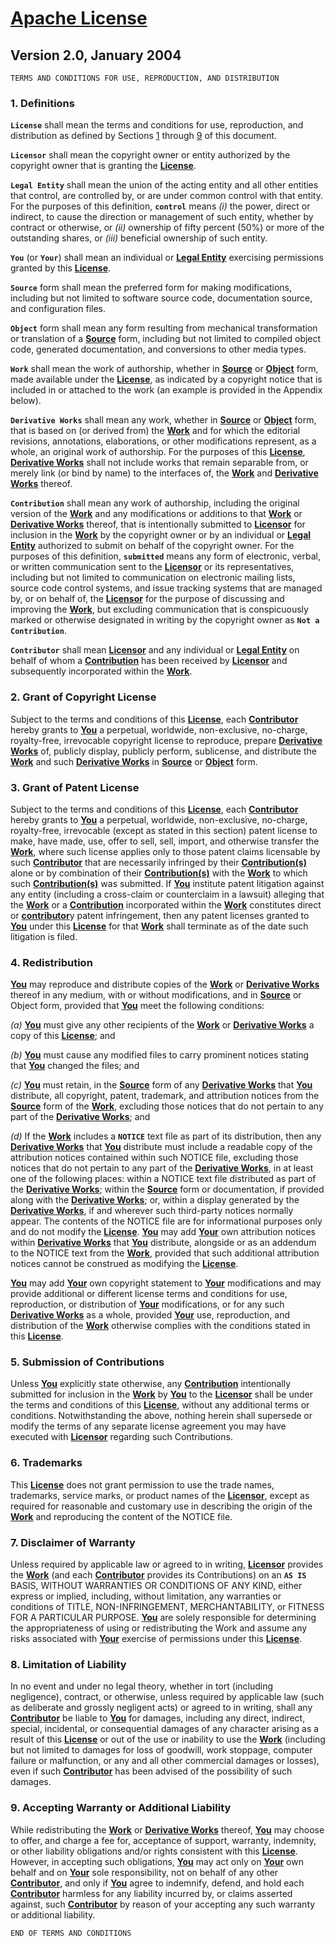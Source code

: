 # [Apache License](https://www.apache.org/licenses/)

## Version 2.0, January 2004

```text
TERMS AND CONDITIONS FOR USE, REPRODUCTION, AND DISTRIBUTION
```

### 1. Definitions

<a id="License">**`License`**</a> shall mean the terms and conditions for use, reproduction, and distribution as defined by Sections [1](#1-definitions) through [9](#9-accepting-warranty-or-additional-liability) of this document.

<a id="Licensor">**`Licensor`**</a> shall mean the copyright owner or entity authorized by the copyright owner that is granting the [**License**](#license).

<a id="Legal-Entity">**`Legal Entity`**</a> shall mean the union of the acting entity and all other entities that control, are controlled by, or are under common control with that entity. For the purposes of this definition, **`control`** means *(i)* the power, direct or indirect, to cause the direction or management of such entity, whether by contract or otherwise, or *(ii)* ownership of fifty percent (50%) or more of the outstanding shares, or *(iii)* beneficial ownership of such entity.

<a id="You">**`You`**</a> (or **`Your`**) shall mean an individual or [**Legal Entity**](#legal-entity) exercising permissions granted by this [**License**](#license).

<a id="Source">**`Source`**</a> form shall mean the preferred form for making modifications, including but not limited to software source code, documentation source, and configuration files.

<a id="Object">**`Object`**</a> form shall mean any form resulting from mechanical transformation or translation of a [**Source**](#source) form, including but not limited to compiled object code, generated documentation, and conversions to other media types.

<a id="Work">**`Work`**</a> shall mean the work of authorship, whether in [**Source**](#source) or [**Object**](#object) form, made available under the [**License**](#license), as indicated by a copyright notice that is included in or attached to the work (an example is provided in the Appendix below).

<a id="Derivative-Works">**`Derivative Works`**</a> shall mean any work, whether in [**Source**](#source) or [**Object**](#object) form, that is based on (or derived from) the [**Work**](#work) and for which the editorial revisions, annotations, elaborations, or other modifications represent, as a whole, an original work of authorship. For the purposes of this [**License**](#license), [**Derivative Works**](#derivative-works) shall not include works that remain separable from, or merely link (or bind by name) to the interfaces of, the [**Work**](#work) and [**Derivative Works**](#derivative-works) thereof.

<a id="Contribution">**`Contribution`**</a> shall mean any work of authorship, including the original version of the [**Work**](#work) and any modifications or additions to that [**Work**](#work) or [**Derivative Works**](#derivative-works) thereof, that is intentionally submitted to [**Licensor**](#licensor) for inclusion in the [**Work**](#work) by the copyright owner or by an individual or [**Legal Entity**](#legal-entity) authorized to submit on behalf of the copyright owner. For the purposes of this definition, **`submitted`** means any form of electronic, verbal, or written communication sent to the [**Licensor**](#licensor) or its representatives, including but not limited to communication on electronic mailing lists, source code control systems, and issue tracking systems that are managed by, or on behalf of, the [**Licensor**](#licensor) for the purpose of discussing and improving the [**Work**](#work), but excluding communication that is conspicuously marked or otherwise designated in writing by the copyright owner as **`Not a Contribution`**.

<a id="Contributor">**`Contributor`**</a> shall mean [**Licensor**](#licensor) and any individual or [**Legal Entity**](#legal-entity) on behalf of whom a [**Contribution**](#contribution) has been received by [**Licensor**](#licensor) and subsequently incorporated within the [**Work**](#work).

### 2. Grant of Copyright License

Subject to the terms and conditions of this [**License**](#license), each [**Contributor**](#contributor) hereby grants to [**You**](#you) a perpetual, worldwide, non-exclusive, no-charge, royalty-free, irrevocable copyright license to reproduce, prepare [**Derivative Works**](#derivative-works) of, publicly display, publicly perform, sublicense, and distribute the [**Work**](#work) and such [**Derivative Works**](#derivative-works) in [**Source**](#source) or [**Object**](#object) form.

### 3. Grant of Patent License

Subject to the terms and conditions of this [**License**](#license), each [**Contributor**](#contributor) hereby grants to [**You**](#you) a perpetual, worldwide, non-exclusive, no-charge, royalty-free, irrevocable (except as stated in this section) patent license to make, have made, use, offer to sell, sell, import, and otherwise transfer the [**Work**](#work), where such license applies only to those patent claims licensable by such [**Contributor**](#contributor) that are necessarily infringed by their [**Contribution(s)**](#contribution) alone or by combination of their [**Contribution(s)**](#contribution) with the [**Work**](#work) to which such [**Contribution(s)**](#contribution) was submitted. If [**You**](#you) institute patent litigation against any entity (including a cross-claim or counterclaim in a lawsuit) alleging that the [**Work**](#work) or a [**Contribution**](#contribution) incorporated within the [**Work**](#work) constitutes direct or [**contributor**](#contributor)y patent infringement, then any patent licenses granted to [**You**](#you) under this [**License**](#license) for that [**Work**](#work) shall terminate as of the date such litigation is filed.

### 4. Redistribution

[**You**](#you) may reproduce and distribute copies of the [**Work**](#work) or [**Derivative Works**](#derivative-works) thereof in any medium, with or without modifications, and in [**Source**](#source) or Object form, provided that [**You**](#you) meet the following conditions:

*(a)* [**You**](#you) must give any other recipients of the [**Work**](#work) or [**Derivative Works**](#derivative-works) a copy of this [**License**](#license); and

*(b)* [**You**](#you) must cause any modified files to carry prominent notices stating that [**You**](#you) changed the files; and

*(c)* [**You**](#you) must retain, in the [**Source**](#source) form of any [**Derivative Works**](#derivative-works) that [**You**](#you) distribute, all copyright, patent, trademark, and attribution notices from the [**Source**](#source) form of the [**Work**](#work), excluding those notices that do not pertain to any part of the [**Derivative Works**](#derivative-works); and

*(d)* If the [**Work**](#work) includes a **`NOTICE`** text file as part of its distribution, then any [**Derivative Works**](#derivative-works) that [**You**](#you) distribute must include a readable copy of the attribution notices contained within such NOTICE file, excluding those notices that do not pertain to any part of the [**Derivative Works**](#derivative-works), in at least one of the following places: within a NOTICE text file distributed as part of the [**Derivative Works**](#derivative-works); within the [**Source**](#source) form or documentation, if provided along with the [**Derivative Works**](#derivative-works); or, within a display generated by the [**Derivative Works**](#derivative-works), if and wherever such third-party notices normally appear. The contents of the NOTICE file are for informational purposes only and do not modify the [**License**](#license). [**You**](#you) may add [**Your**](#you) own attribution notices within [**Derivative Works**](#derivative-works) that [**You**](#you) distribute, alongside or as an addendum to the NOTICE text from the [**Work**](#work), provided that such additional attribution notices cannot be construed as modifying the [**License**](#license).

[**You**](#you) may add [**Your**](#you) own copyright statement to [**Your**](#you) modifications and may provide additional or different license terms and conditions for use, reproduction, or distribution of [**Your**](#you) modifications, or for any such [**Derivative Works**](#derivative-works) as a whole, provided [**Your**](#you) use, reproduction, and distribution of the [**Work**](#work) otherwise complies with the conditions stated in this [**License**](#license).

### 5. Submission of Contributions

Unless [**You**](#you) explicitly state otherwise, any [**Contribution**](#contribution) intentionally submitted for inclusion in the [**Work**](#work) by [**You**](#you) to the [**Licensor**](#licensor) shall be under the terms and conditions of this [**License**](#license), without any additional terms or conditions. Notwithstanding the above, nothing herein shall supersede or modify the terms of any separate license agreement you may have executed with [**Licensor**](#licensor) regarding such Contributions.

### 6. Trademarks

This [**License**](#license) does not grant permission to use the trade names, trademarks, service marks, or product names of the [**Licensor**](#licensor), except as required for reasonable and customary use in describing the origin of the [**Work**](#work) and reproducing the content of the NOTICE file.

### 7. Disclaimer of Warranty

Unless required by applicable law or agreed to in writing, [**Licensor**](#licensor) provides the [**Work**](#work) (and each [**Contributor**](#contributor) provides its Contributions) on an **`AS IS`** BASIS, WITHOUT WARRANTIES OR CONDITIONS OF ANY KIND, either express or implied, including, without limitation, any warranties or conditions of TITLE, NON-INFRINGEMENT, MERCHANTABILITY, or FITNESS FOR A PARTICULAR PURPOSE. [**You**](#you) are solely responsible for determining the appropriateness of using or redistributing the Work and assume any risks associated with [**Your**](#you) exercise of permissions under this [**License**](#license).

### 8. Limitation of Liability

In no event and under no legal theory, whether in tort (including negligence), contract, or otherwise, unless required by applicable law (such as deliberate and grossly negligent acts) or agreed to in writing, shall any [**Contributor**](#contributor) be liable to [**You**](#you) for damages, including any direct, indirect, special, incidental, or consequential damages of any character arising as a result of this [**License**](#license) or out of the use or inability to use the [**Work**](#work) (including but not limited to damages for loss of goodwill, work stoppage, computer failure or malfunction, or any and all other commercial damages or losses), even if such [**Contributor**](#contributor) has been advised of the possibility of such damages.

### 9. Accepting Warranty or Additional Liability

While redistributing the [**Work**](#work) or [**Derivative Works**](#derivative-works) thereof, [**You**](#you) may choose to offer, and charge a fee for, acceptance of support, warranty, indemnity, or other liability obligations and/or rights consistent with this [**License**](#license). However, in accepting such obligations, [**You**](#you) may act only on [**Your**](#you) own behalf and on [**Your**](#you) sole responsibility, not on behalf of any other [**Contributor**](#contributor), and only if [**You**](#you) agree to indemnify, defend, and hold each [**Contributor**](#contributor) harmless for any liability incurred by, or claims asserted against, such [**Contributor**](#contributor) by reason of your accepting any such warranty or additional liability.

```text
END OF TERMS AND CONDITIONS
```
